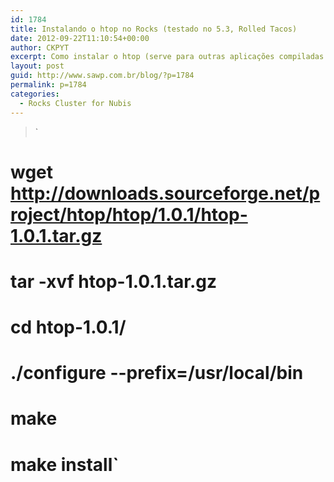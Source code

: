 ```yaml
---
id: 1784
title: Instalando o htop no Rocks (testado no 5.3, Rolled Tacos)
date: 2012-09-22T11:10:54+00:00
author: CKPYT
excerpt: Como instalar o htop (serve para outras aplicações compiladas e instaladas manualmente também)
layout: post
guid: http://www.sawp.com.br/blog/?p=1784
permalink: p=1784
categories:
  - Rocks Cluster for Nubis
---
```

> `<br />
# wget http://downloads.sourceforge.net/project/htop/htop/1.0.1/htop-1.0.1.tar.gz<br />
# tar -xvf htop-1.0.1.tar.gz<br />
# cd htop-1.0.1/<br />
# ./configure --prefix=/usr/local/bin<br />
# make<br />
# make install`
